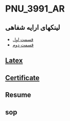 # **PNU_3991_AR**
## لینکهای ارایه شفاهی
+ [قسمت اول](https://drive.google.com/file/d/15ee9wyiFjdZr-W_Hg5Af9IcbokRcSb23/view?usp=sharing)
+ [قسمت دوم](https://drive.google.com/file/d/1RtA4RtPsD2BkjQKuM-pJHrj0ckxcpHUP/view?usp=sharing)
## [Latex](https://github.com/akbarsoltanzadeh/PNU_3991_AR/blob/main/%D8%A7%DA%A9%D8%A8%D8%B1%20%D8%B3%D9%84%D8%B7%D8%A7%D9%86%20%D8%B2%D8%A7%D8%AF%D9%87_%D9%84%D8%A7%D8%AA%DA%A9(121-124).tex)
## [Certificate](https://github.com/akbarsoltanzadeh/PNU_3991_AR/blob/main/Certificate%20JS.jpg?raw=true)
## Resume
## sop
